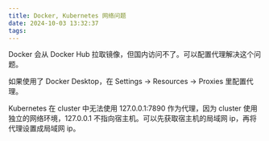 ```yaml
---
title: Docker, Kubernetes 网络问题
date: 2024-10-03 13:32:37
tags:
---
```


Docker 会从 Docker Hub 拉取镜像，但国内访问不了。可以配置代理解决这个问题。

如果使用了 Docker Desktop，在 Settings -> Resources -> Proxies 里配置代理。

Kubernetes 在 cluster 中无法使用 127.0.0.1:7890 作为代理，因为 cluster 使用独立的网络环境，127.0.0.1 不指向宿主机。可以先获取宿主机的局域网 ip，再将代理设置成局域网 ip。
